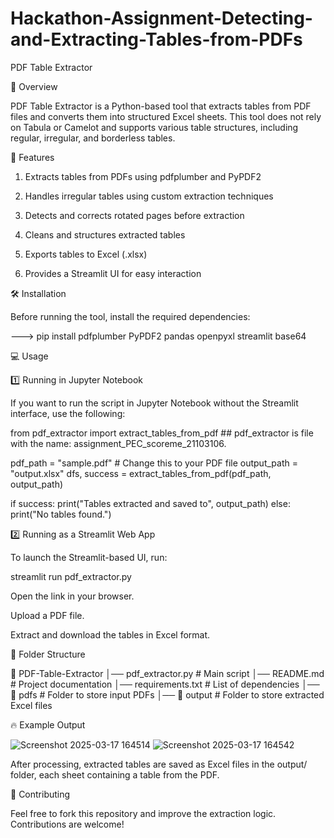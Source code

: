 # Hackathon-Assignment-Detecting-and-Extracting-Tables-from-PDFs
PDF Table Extractor

📌 Overview

PDF Table Extractor is a Python-based tool that extracts tables from PDF files and converts them into structured Excel sheets. This tool does not rely on Tabula or Camelot and supports various table structures, including regular, irregular, and borderless tables.

🚀 Features

1. Extracts tables from PDFs using pdfplumber and PyPDF2

2. Handles irregular tables using custom extraction techniques

3. Detects and corrects rotated pages before extraction

4. Cleans and structures extracted tables

5. Exports tables to Excel (.xlsx)

6. Provides a Streamlit UI for easy interaction

🛠 Installation

Before running the tool, install the required dependencies:

---> pip install pdfplumber PyPDF2 pandas openpyxl streamlit base64

💻 Usage

1️⃣ Running in Jupyter Notebook

If you want to run the script in Jupyter Notebook without the Streamlit interface, use the following:

from pdf_extractor import extract_tables_from_pdf ## pdf_extractor is file with the name: assignment_PEC_scoreme_21103106.

pdf_path = "sample.pdf"  # Change this to your PDF file
output_path = "output.xlsx"
dfs, success = extract_tables_from_pdf(pdf_path, output_path)

if success:
    print("Tables extracted and saved to", output_path)
else:
    print("No tables found.")

2️⃣ Running as a Streamlit Web App

To launch the Streamlit-based UI, run:

streamlit run pdf_extractor.py

Open the link in your browser.

Upload a PDF file.

Extract and download the tables in Excel format.

📂 Folder Structure

📂 PDF-Table-Extractor
│── pdf_extractor.py   # Main script
│── README.md          # Project documentation
│── requirements.txt   # List of dependencies
│── 📂 pdfs            # Folder to store input PDFs
│── 📂 output          # Folder to store extracted Excel files

🔥 Example Output

![Screenshot 2025-03-17 164514](https://github.com/user-attachments/assets/3aae5edd-9554-4d1c-b175-e24ee6ac8f87)
![Screenshot 2025-03-17 164542](https://github.com/user-attachments/assets/7a1df40a-ee7b-4981-8dd0-1f4f489105ca)

After processing, extracted tables are saved as Excel files in the output/ folder, each sheet containing a table from the PDF.

🤝 Contributing

Feel free to fork this repository and improve the extraction logic. Contributions are welcome!
